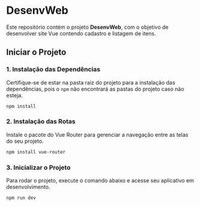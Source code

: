 # DesenvWeb

Este repositório contém o projeto **DesenvWeb**, com o objetivo de desenvolver site Vue contendo cadastro e listagem de itens.

## Iniciar o Projeto

### 1. Instalação das Dependências

Certifique-se de estar na pasta raiz do projeto para a instalação das dependências, pois o `npm` não encontrará as pastas do projeto caso não esteja.

```bash
npm install
```
### 2. Instalação das Rotas

Instale o pacote do Vue Router para gerenciar a navegação entre as telas do seu projeto.

```bash
npm install vue-router
```

### 3. Inicializar o Projeto

Para rodar o projeto, execute o comando abaixo e acesse seu aplicativo em desenvolvimento.

```bash
npm run dev
